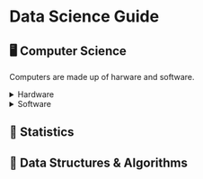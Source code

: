 # Data Science Guide

## 🖥️ Computer Science
Computers are made up of harware and software.
> 

<details>
 <summary>Hardware</summary>

 Hardware is made up of input devices, the CPU, RAM, processor chip, and input devices such as .
Central Processing Unit (CPU): Often referred to as the brain of the computer, the CPU performs calculations and executes instructions. It processes data and controls the overall operation of the computer.

Memory (RAM): Random Access Memory (RAM) is a type of volatile memory that temporarily stores data and instructions that the CPU needs to access quickly. RAM allows for faster data access compared to storage devices like hard drives or SSDs.

Storage Devices: These devices are used to permanently store data. Common types include Hard Disk Drives (HDDs), Solid State Drives (SSDs), and increasingly, NVMe SSDs. These store operating systems, applications, and user data.

Motherboard: The motherboard is the main circuit board that holds and connects the CPU, memory, storage, and other essential components of the computer. It facilitates communication between all the components.

Power Supply Unit (PSU): The PSU converts electrical power from an outlet into a form that the computer's components can use. It supplies power to the motherboard, CPU, storage devices, and other components.

Graphics Processing Unit (GPU): The GPU is responsible for rendering graphics and accelerating tasks related to image and video processing. It's particularly important for gaming, video editing, and other graphics-intensive applications.

Input/Output (I/O) Devices: These devices allow users to interact with the computer. Examples include keyboards, mice, monitors, printers, and speakers.

Cooling System: Computers generate heat during operation, especially the CPU and GPU. Cooling systems, including fans, heat sinks, and sometimes liquid cooling solutions, help dissipate this heat to prevent overheating and maintain optimal performance.

Expansion Cards: These are additional circuit boards that can be inserted into expansion slots on the motherboard to add functionality such as networking (Ethernet or Wi-Fi), sound cards, or additional USB/Firewire ports.

Operating System (OS): The OS is software that manages computer hardware and provides a user interface for interacting with the computer. Examples include Windows, macOS, Linux, and various Unix-based systems.

These components work together to enable the functionality of a computer, from processing data and running applications to interacting with users and storing information.
</details>

<details>
 <summary>Software</summary>
 
Software is made by programming languages

</details>


<!--
<details>
 <summary>About Me</summary>
</details>
-->
## 🎲 Statistics
>
>

## 🧮 Data Structures & Algorithms
>
>


